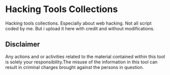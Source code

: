 # Hacking Tools Collections
Hacking tools collections. Especially about web hacking. Not all script coded by me. But i upload it here with credit and without modifications.

## Disclaimer
Any actions and or activities related to the material contained within this tool is solely your responsibility.The misuse of the information in this tool can result in criminal charges brought against the persons in question.
